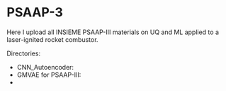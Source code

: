 # PSAAP-3
Here I upload all INSIEME PSAAP-III  materials on UQ and ML applied to a laser-ignited rocket combustor.

Directories:

- CNN_Autoencoder:
- GMVAE for PSAAP-III: 
- 
